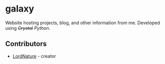# galaxy

Website hosting projects, blog, and other information from me.
Developed using ~~*Crystal*~~ *Python*.

## Contributors

- [LordNature](https://github.com/LordNature) - creator
